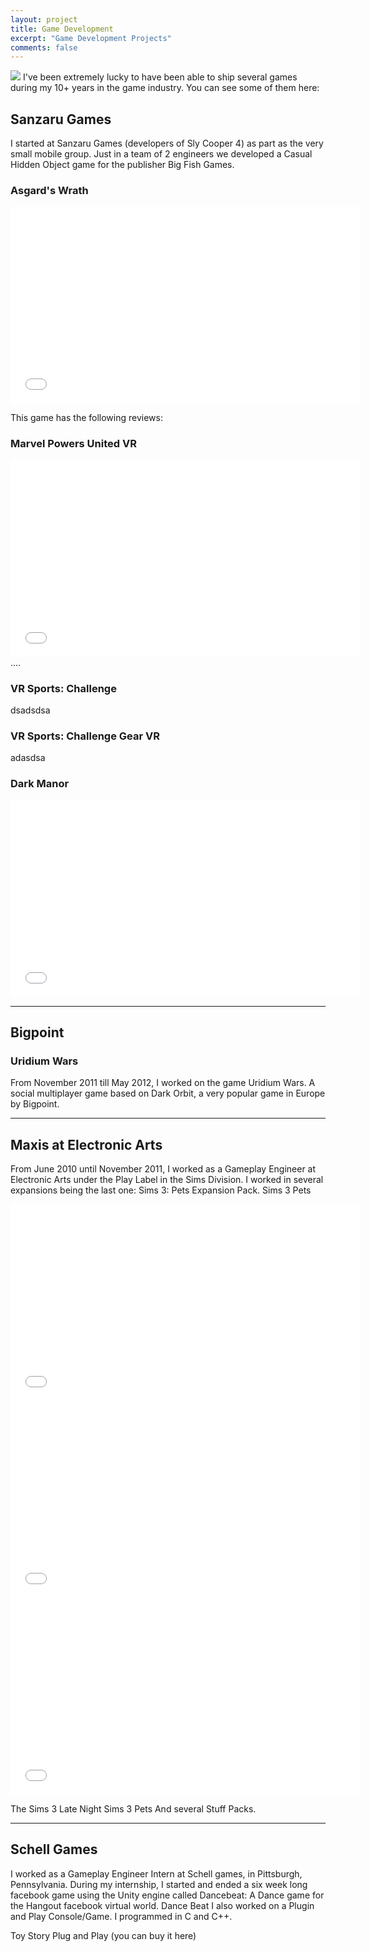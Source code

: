 ```yaml
---
layout: project
title: Game Development
excerpt: "Game Development Projects"
comments: false
---
```


<img src="{{site.url}}/assets/img/titles/gamedev.png"/>
I've been extremely lucky to have been able to ship several games during my 10+ years in the game industry. You can see some of them here:


## Sanzaru Games
I started at Sanzaru Games (developers of Sly Cooper 4) as part as the very small mobile group. Just in a team of 2 engineers we developed a Casual Hidden Object game for the publisher Big Fish Games.

### Asgard's Wrath

<iframe width="560" height="315" src="//www.youtube.com/embed/d5a4nWtbVyY"  frameborder="0"> </iframe>

This game has the following reviews:

### Marvel Powers United VR

<iframe width="560" height="315" src="//www.youtube.com/embed/xAvzIff_PCg"  frameborder="0"> </iframe>
....

### VR Sports: Challenge

dsadsdsa



### VR Sports: Challenge Gear VR
adasdsa

### Dark Manor

<iframe width="560" height="315" src="//www.youtube.com/embed/iySqG1f6PR0"  frameborder="0"> </iframe>

----

## Bigpoint

### Uridium Wars

From November 2011 till May 2012, I worked on the game Uridium Wars. A social multiplayer game based on Dark Orbit, a very popular game in Europe by Bigpoint.

----

## Maxis at Electronic Arts
From June 2010 until November 2011, I worked as a Gameplay Engineer at Electronic Arts under the Play Label in the Sims Division.
I worked in several expansions being the last one:  Sims 3: Pets Expansion Pack.
Sims 3 Pets
<iframe width="560" height="315" src="//www.youtube.com/embed/oj1sxvBYw2Y"  frameborder="0"> </iframe>

<iframe width="560" height="315" src="//www.youtube.com/embed/4hajq1nwsAM"  frameborder="0"> </iframe>


<iframe width="560" height="315" src="//www.youtube.com/embed/CZcq9f72r2c"  frameborder="0"> </iframe>

The Sims 3 Late Night
Sims 3 Pets
And several Stuff Packs.

----

## Schell Games

I worked as a Gameplay Engineer Intern at Schell games, in Pittsburgh, Pennsylvania. During my internship, I started and ended a six week long facebook game using the Unity engine called Dancebeat: A Dance game for the Hangout facebook virtual world.
Dance Beat
I also worked on a Plugin and Play Console/Game. I programmed in C and C++.

Toy Story Plug and Play
(you can buy it here)
